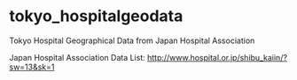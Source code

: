 # tokyo_hospitalgeodata
Tokyo Hospital Geographical Data from Japan Hospital Association

Japan Hospital Association Data List:
http://www.hospital.or.jp/shibu_kaiin/?sw=13&sk=1
